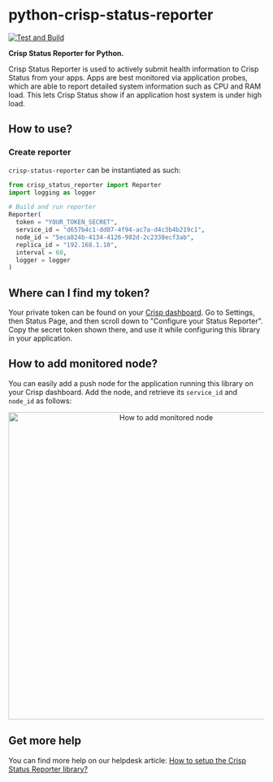 # python-crisp-status-reporter

[![Test and Build](https://github.com/crisp-im/python-crisp-status-reporter/workflows/Test%20and%20Build/badge.svg?branch=master)](https://github.com/crisp-im/python-crisp-status-reporter/actions?query=workflow%3A%22Test+and+Build%22)

**Crisp Status Reporter for Python.**

Crisp Status Reporter is used to actively submit health information to Crisp Status from your apps. Apps are best monitored via application probes, which are able to report detailed system information such as CPU and RAM load. This lets Crisp Status show if an application host system is under high load.

## How to use?

### Create reporter

`crisp-status-reporter` can be instantiated as such:

```python
from crisp_status_reporter import Reporter
import logging as logger

# Build and run reporter
Reporter(
  token = "YOUR_TOKEN_SECRET",
  service_id = "d657b4c1-dd07-4f94-ac7a-d4c3b4b219c1",
  node_id = "5eca824b-4134-4126-982d-2c2338ecf3ab",
  replica_id = "192.168.1.10",
  interval = 60,
  logger = logger
)
```

## Where can I find my token?

Your private token can be found on your [Crisp dashboard](https://app.crisp.chat/). Go to Settings, then Status Page, and then scroll down to "Configure your Status Reporter". Copy the secret token shown there, and use it while configuring this library in your application.

## How to add monitored node?

You can easily add a push node for the application running this library on your Crisp dashboard. Add the node, and retrieve its `service_id` and `node_id` as follows:

<p align="center">
  <img width="605" src="https://crisp-im.github.io/python-crisp-status-reporter/images/setup.gif" alt="How to add monitored node">
</p>

## Get more help

You can find more help on our helpdesk article: [How to setup the Crisp Status Reporter library?](https://help.crisp.chat/en/article/1koqk09/)

